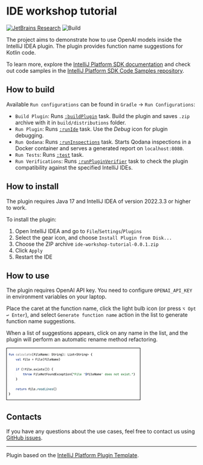 # IDE workshop tutorial

[![JetBrains Research](https://jb.gg/badges/research.svg)](https://confluence.jetbrains.com/display/ALL/JetBrains+on+GitHub)
![Build](https://github.com/JetBrains-Research/ide-workshop-tutorial/workflows/Build/badge.svg)

The project aims to demonstrate how to use OpenAI models inside the IntelliJ IDEA plugin.
The plugin provides function name suggestions for Kotlin code.

To learn more, explore
the [IntelliJ Platform SDK documentation](https://plugins.jetbrains.com/docs/intellij/welcome.html) and check out code
samples in the [IntelliJ Platform SDK Code Samples repository](https://github.com/JetBrains/intellij-sdk-code-samples).

## How to build

Available `Run configurations` can be found in `Gradle` → `Run Configurations`:

- `Build Plugin`:
  Runs [`:buildPlugin`](https://plugins.jetbrains.com/docs/intellij/tools-gradle-intellij-plugin.html#tasks-buildplugin)
  task. Build the plugin and saves `.zip`
  archive with
  it in `build/distributions` folder.
- `Run Plugin`:
  Runs [`:runIde`](https://plugins.jetbrains.com/docs/intellij/tools-gradle-intellij-plugin.html#tasks-runide) task. Use
  the *Debug* icon for plugin debugging.
- `Run Qodana`: Runs [`:runInspections`](https://github.com/JetBrains/gradle-qodana-plugin) task. Starts Qodana
  inspections in a Docker container
  and serves a generated report on `localhost:8080`.
- `Run Tests`: Runs [`:test`](https://docs.gradle.org/current/userguide/java_plugin.html#lifecycle_tasks) task.
- `Run Verifications`:
  Runs [`:runPluginVerifier`](https://plugins.jetbrains.com/docs/intellij/tools-gradle-intellij-plugin.html#tasks-runpluginverifier)
  task to check the plugin
  compatibility against the specified IntelliJ IDEs.

## How to install

The plugin requires Java 17 and IntelliJ IDEA of version 2022.3.3 or higher to work.

To install the plugin:

1. Open IntelliJ IDEA and go to `File`/`Settings`/`Plugins`
2. Select the gear icon, and choose `Install Plugin from Disk...`
3. Choose the ZIP archive `ide-workshop-tutorial-0.0.1.zip`
4. Click `Apply`
5. Restart the IDE

## How to use

The plugin requires OpenAI API key. You need to configure `OPENAI_API_KEY` in environment variables on your laptop.

Place the caret at the function name, click the light bulb icon (or press `⌥ Opt ↩ Enter`), and
select `Generate function name` action in the list to generate function name
suggestions.

When a list of suggestions appears, click on any name in the list, and the plugin will perform an automatic rename
method refactoring.

<img src="gif/plugin-demo.gif" alt="Intention action" width="70%" style='border:1px solid #000000'/>

## Contacts

If you have any questions about the use cases, feel free to contact us
using [GitHub issues](https://github.com/JetBrains-Research/ide-workshop-tutorial/issues).

---
Plugin based on the [IntelliJ Platform Plugin Template][template].

[template]: https://github.com/JetBrains/intellij-platform-plugin-template

[docs:plugin-description]: https://plugins.jetbrains.com/docs/intellij/plugin-user-experience.html#plugin-description-and-presentation
